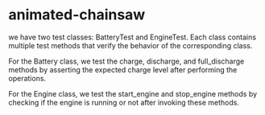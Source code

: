 # animated-chainsaw


 we have two test classes: BatteryTest and EngineTest. Each class contains multiple test methods that verify the behavior of the corresponding class.

For the Battery class, we test the charge, discharge, and full_discharge methods by asserting the expected charge level after performing the operations.

For the Engine class, we test the start_engine and stop_engine methods by checking if the engine is running or not after invoking these methods.
